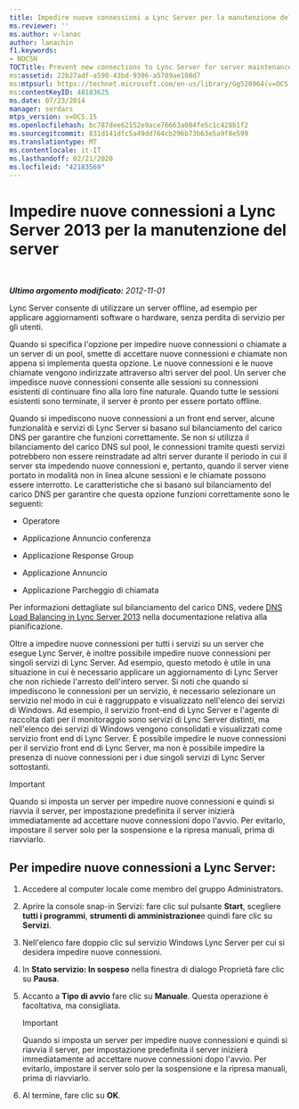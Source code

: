 ```yaml
---
title: Impedire nuove connessioni a Lync Server per la manutenzione del server
ms.reviewer: ''
ms.author: v-lanac
author: lanachin
f1.keywords:
- NOCSH
TOCTitle: Prevent new connections to Lync Server for server maintenance
ms:assetid: 22b27adf-a590-43bd-9306-a5789ae108d7
ms:mtpsurl: https://technet.microsoft.com/en-us/library/Gg520964(v=OCS.15)
ms:contentKeyID: 48183625
ms.date: 07/23/2014
manager: serdars
mtps_version: v=OCS.15
ms.openlocfilehash: bc787dee62152e9ace76663a084fe5c1c428b1f2
ms.sourcegitcommit: 831d141dfc5a49dd764cb296b73b63e5a9f8e599
ms.translationtype: MT
ms.contentlocale: it-IT
ms.lasthandoff: 02/21/2020
ms.locfileid: "42183569"
---
```

<div data-xmlns="http://www.w3.org/1999/xhtml">

<div class="topic" data-xmlns="http://www.w3.org/1999/xhtml" data-msxsl="urn:schemas-microsoft-com:xslt" data-cs="https://msdn.microsoft.com/">

<div data-asp="https://msdn2.microsoft.com/asp">

# <a name="prevent-new-connections-to-lync-server-2013-for-server-maintenance"></a>Impedire nuove connessioni a Lync Server 2013 per la manutenzione del server

</div>

<div id="mainSection">

<div id="mainBody">

<span> </span>

_**Ultimo argomento modificato:** 2012-11-01_

Lync Server consente di utilizzare un server offline, ad esempio per applicare aggiornamenti software o hardware, senza perdita di servizio per gli utenti.

Quando si specifica l'opzione per impedire nuove connessioni o chiamate a un server di un pool, smette di accettare nuove connessioni e chiamate non appena si implementa questa opzione. Le nuove connessioni e le nuove chiamate vengono indirizzate attraverso altri server del pool. Un server che impedisce nuove connessioni consente alle sessioni su connessioni esistenti di continuare fino alla loro fine naturale. Quando tutte le sessioni esistenti sono terminate, il server è pronto per essere portato offline.

Quando si impediscono nuove connessioni a un front end server, alcune funzionalità e servizi di Lync Server si basano sul bilanciamento del carico DNS per garantire che funzioni correttamente. Se non si utilizza il bilanciamento del carico DNS sul pool, le connessioni tramite questi servizi potrebbero non essere reinstradate ad altri server durante il periodo in cui il server sta impedendo nuove connessioni e, pertanto, quando il server viene portato in modalità non in linea alcune sessioni e le chiamate possono essere interrotto. Le caratteristiche che si basano sul bilanciamento del carico DNS per garantire che questa opzione funzioni correttamente sono le seguenti:

  - Operatore

  - Applicazione Annuncio conferenza

  - Applicazione Response Group

  - Applicazione Annuncio

  - Applicazione Parcheggio di chiamata

Per informazioni dettagliate sul bilanciamento del carico DNS, vedere [DNS Load Balancing in Lync Server 2013](lync-server-2013-dns-load-balancing.md) nella documentazione relativa alla pianificazione.

Oltre a impedire nuove connessioni per tutti i servizi su un server che esegue Lync Server, è inoltre possibile impedire nuove connessioni per singoli servizi di Lync Server. Ad esempio, questo metodo è utile in una situazione in cui è necessario applicare un aggiornamento di Lync Server che non richiede l'arresto dell'intero server. Si noti che quando si impediscono le connessioni per un servizio, è necessario selezionare un servizio nel modo in cui è raggruppato e visualizzato nell'elenco dei servizi di Windows. Ad esempio, il servizio front-end di Lync Server e l'agente di raccolta dati per il monitoraggio sono servizi di Lync Server distinti, ma nell'elenco dei servizi di Windows vengono consolidati e visualizzati come servizio front end di Lync Server. È possibile impedire le nuove connessioni per il servizio front end di Lync Server, ma non è possibile impedire la presenza di nuove connessioni per i due singoli servizi di Lync Server sottostanti.

<div>


> [!IMPORTANT]
> Quando si imposta un server per impedire nuove connessioni e quindi si riavvia il server, per impostazione predefinita il server inizierà immediatamente ad accettare nuove connessioni dopo l'avvio. Per evitarlo, impostare il server solo per la sospensione e la ripresa manuali, prima di riavviarlo.



</div>

<div>

## <a name="to-prevent-new-connections-to-lync-server"></a>Per impedire nuove connessioni a Lync Server:

1.  Accedere al computer locale come membro del gruppo Administrators.

2.  Aprire la console snap-in Servizi: fare clic sul pulsante **Start**, scegliere **tutti i programmi**, **strumenti di amministrazione**e quindi fare clic su **Servizi**.

3.  Nell'elenco fare doppio clic sul servizio Windows Lync Server per cui si desidera impedire nuove connessioni.

4.  In **Stato servizio: In sospeso** nella finestra di dialogo Proprietà fare clic su **Pausa**.

5.  Accanto a **Tipo di avvio** fare clic su **Manuale**. Questa operazione è facoltativa, ma consigliata.
    
    <div>
    

    > [!IMPORTANT]
    > Quando si imposta un server per impedire nuove connessioni e quindi si riavvia il server, per impostazione predefinita il server inizierà immediatamente ad accettare nuove connessioni dopo l'avvio. Per evitarlo, impostare il server solo per la sospensione e la ripresa manuali, prima di riavviarlo.

    
    </div>

6.  Al termine, fare clic su **OK**.

</div>

</div>

<span> </span>

</div>

</div>

</div>


